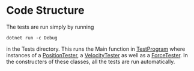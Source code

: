 # Code Structure

The tests are run simply by running 

    dotnet run -c Debug
  
in the Tests directory. This runs the Main function in [TestProgram](https://github.com/ahoefn/DustCollector/blob/main/Tests/TestProgram.cs) where instances of a [PositionTester](https://github.com/ahoefn/DustCollector/blob/main/Tests/Tester/PositionTester.cs), a [VelocityTester](https://github.com/ahoefn/DustCollector/blob/main/Tests/Tester/VelocityTester.cs)
as well as a [ForceTester](https://github.com/ahoefn/DustCollector/blob/main/Tests/Tester/ForceTester.cs). In the constructers of these classes, all the tests are run automatically.
